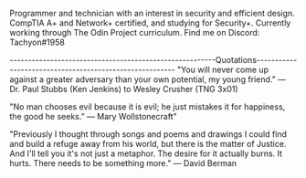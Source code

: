 Programmer and technician with an interest in security and efficient design. CompTIA A+ and Network+ certified, and studying for Security+. Currently working through The Odin Project curriculum. Find me on Discord: Tachyon#1958

--------------------------------------------------------Quotations--------------------------------------------------------
"You will never come up against a greater adversary than your own potential, my young friend."
 ― Dr. Paul Stubbs (Ken Jenkins) to Wesley Crusher (TNG 3x01)

"No man chooses evil because it is evil; he just mistakes it for happiness, the good he seeks.”
 ― Mary Wollstonecraft"
 
"Previously I thought through songs and poems and drawings I could find and build a refuge away from his world, but there is the matter of Justice. And I'll tell you it's not just a metaphor. The desire for it actually burns. It hurts. There needs to be something more."
― David Berman

